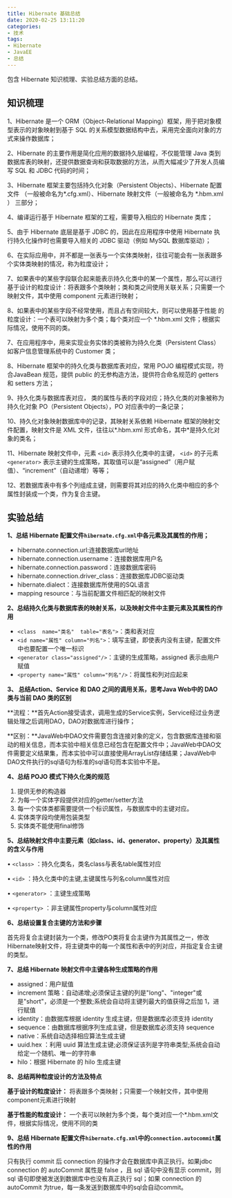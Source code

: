 ```yaml
---
title: Hibernate 基础总结
date: 2020-02-25 13:11:20
categories: 
- 技术
tags: 
- Hibernate
- JavaEE
- 总结
---
```


包含 Hibernate 知识梳理、实验总结方面的总结。
<!--more-->

## 知识梳理

1、Hibernate 是一个 ORM（Object-Relational Mapping）框架，用于把对象模型表示的对象映射到基于 SQL 的关系模型数据结构中去，采用完全面向对象的方式来操作数据库； 

2、Hibernate 的主要作用是简化应用的数据持久层编程，不仅能管理 Java 类到数据库表的映射，还提供数据查询和获取数据的方法，从而大幅减少了开发人员编写 SQL 和 JDBC 代码的时间； 

3、Hibernate 框架主要包括持久化对象（Persistent Objects）、Hibernate 配置文件 （一般被命名为*.cfg.xml）、Hibernate 映射文件（一般被命名为 *.hbm.xml ） 三部分； 

4、编译运行基于 Hibernate 框架的工程，需要导入相应的 Hibernate 类库； 

5、由于 Hibernate 底层是基于 JDBC 的，因此在应用程序中使用 Hibernate 执行持久化操作时也需要导入相关的 JDBC 驱动（例如 MySQL 数据库驱动）；

6、在实际应用中，并不都是一张表与一个实体类映射，往往可能会有一张表跟多个实体类映射的情况，称为粒度设计； 

7、如果表中的某些字段联合起来能表示持久化类中的某一个属性，那么可以进行基于设计的粒度设计：将表跟多个类映射；类和类之间使用关联关系；只需要一个映射文件，其中使用 component 元素进行映射； 

8、如果表中的某些字段不经常使用，而且占有空间较大，则可以使用基于性能 的粒度设计：一个表可以映射为多个类；每个类对应一个 *.hbm.xml 文件；根据实际情况，使用不同的类。

7、在应用程序中，用来实现业务实体的类被称为持久化类（Persistent Class）如客户信息管理系统中的 Customer 类； 

8、Hibernate 框架中的持久化类与数据库表对应，常用 POJO 编程模式实现，符合JavaBean 规范，提供 public 的无参构造方法，提供符合命名规范的 getters 和 setters 方法； 

9、持久化类与数据库表对应， 类的属性与表的字段对应；持久化类的对象被称为持久化对象 PO（Persistent Objects），PO 对应表中的一条记录； 

10、持久化对象映射数据库中的记录，其映射关系依赖 Hibernate 框架的映射文件配置，映射文件是 XML 文件，往往以*.hbm.xml 形式命名，其中*是持久化对象的类名； 

11、Hibernate 映射文件中，元素 `<id>` 表示持久化类中的主键， `<id>` 的子元素 `<generator>` 表示主键的生成策略，其取值可以是“assigned”（用户赋值）、“increment”（自动递增）等等； 

12、若数据库表中有多个列组成主键，则需要将其对应的持久化类中相应的多个属性封装成一个类，作为复合主键。


## 实验总结
**1、总结 Hibernate 配置文件`hibernate.cfg.xml`中各元素及其属性的作用；**

- hibernate.connection.url:连接数据库url地址
- hibernate.connection.username：连接数据库用户名
- hibernate.connection.password：连接数据库密码
- 	hibernate.connection.driver_class：连接数据库JDBC驱动类
- hibernate.dialect：连接数据库所使用的SQL语言
- mapping resource：与当前配置文件相匹配的映射文件

**2、总结持久化类与数据库表的映射关系，以及映射文件中主要元素及其属性的作用**

- `<class  name="类名"  table="表名">`：类和表对应
- `<id name="属性" column="列名">`：填写主键，即使表内没有主键，配置文件中也要配置一个唯一标识
- `<generator class="assigned"/>`：主键的生成策略，assigned 表示由用户赋值
- `<property name="属性" column="列名"/>`：将属性和列对应起来

**3、	总结Action、Service 和 DAO 之间的调用关系，思考Java Web中的 DAO 类与当前 DAO 类的区别**

**流程：**首先Action接受请求，调用生成的Service实例，Service经过业务逻辑处理之后调用DAO，DAO对数据库进行操作；

**区别：**JavaWeb中DAO文件需要包含连接对象的定义，包含数据库连接和驱动的相关信息，而本实验中相关信息已经包含在配置文件中；JavaWeb中DAO文件需要定义结果集，而本实验中可以直接使用ArrayList存储结果；JavaWeb中DAO文件执行的sql语句为标准的sql语句而本实验中不是。

**4、总结 POJO 模式下持久化类的规范**

1. 提供无参的构造器
2. 为每一个实体字段提供对应的getter/setter方法
3. 每一个实体类都需要提供一个标识属性，与数据库中的主键对应。
4. 实体类字段均使用包装类型
5. 实体类不能使用final修饰

**5、总结映射文件中主要元素（如class、id、generator、property）及其属性的含义与作用**

•	`<class>` ：持久化类名，类名class与表名table属性对应

•	`<id>` ：持久化类中的主键,主键属性与列名column属性对应

•	`<generator>` ：主键生成策略

•	`<property>` ：非主键属性property与column属性对应

**6、总结设置复合主键的方法和步骤**

首先将复合主键封装为一个类，修改PO类将复合主键作为其属性之一，修改Hibernate映射文件，将主键类中的每一个属性和表中的列对应，并指定复合主键的类型。

**7、总结 Hibernate 映射文件中主键各种生成策略的作用**

- assigned：用户赋值
- increment 策略：自动递增;必须保证主键的列是"long"、"integer"或是"short"，必须是一个整数;系统会自动将主键列最大的值获得之后加 1，进行赋值
- identity：由数据库根据 identity 生成主键，但是数据库必须支持 identity
- sequence：由数据库根据序列生成主键，但是数据库必须支持 sequence
- native：系统自动选择相应算法生成主键
- uuid.hex ：利用 uuid 算法生成主键;必须保证该列是字符串类型;系统会自动给定一个随机、唯一的字符串
- hilo：根据 Hibernate 的 hilo 生成主键

**8、总结两种粒度设计的方法及特点**

**基于设计的粒度设计：** 将表跟多个类映射；只需要一个映射文件，其中使用component元素进行映射

**基于性能的粒度设计：** 一个表可以映射为多个类，每个类对应一个*.hbm.xml文件，根据实际情况，使用不同的类

**9、总结 Hibernate 配置文件`hibernate.cfg.xml`中的`connection.autocommit`属性的作用**

只有执行 commit 后 connection 的操作才会在数据库中真正执行。如果jdbc connection 的 autoCommit 属性是 false ，且 sql 语句中没有显示 commit，则 sql 语句即使被发送到数据库中也没有真正执行 sql；如果 connection 的 autoCommit 为true，每一条发送到数据库中的sql会自动commit。
